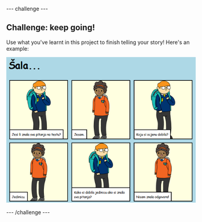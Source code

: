 \--- challenge \---

## Challenge: keep going!

Use what you've learnt in this project to finish telling your story! Here's an example:

![screenshot](images/story-final.png)

\--- /challenge \---